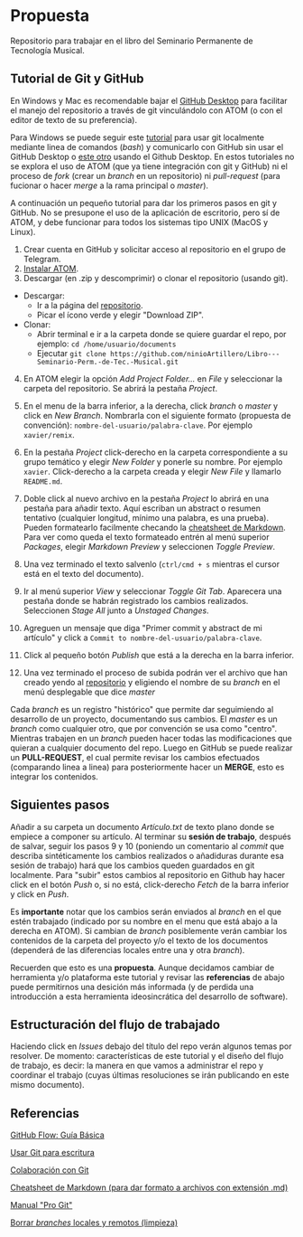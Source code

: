 # Propuesta

Repositorio para trabajar en el libro del Seminario Permanente de Tecnología Musical.

## Tutorial de Git y GitHub

En Windows y Mac es recomendable bajar el [GitHub Desktop](https://desktop.github.com/) para facilitar el manejo del repositorio a través de git vinculándolo con ATOM (o con el editor de texto de su preferencia).

Para Windows se puede seguir este [tutorial](https://youtu.be/J_Clau1bYco) para usar git localmente mediante linea de comandos (*bash*) y comunicarlo con GitHub sin usar el GitHub Desktop o [este otro](https://youtu.be/ukJEPyKubzA) usando el Github Desktop.
En estos tutoriales no se explora el uso de ATOM (que ya tiene integración con git y GitHub) ni el proceso de *fork* (crear un *branch* en un repositorio) ni *pull-request* (para fucionar o hacer *merge* a la rama principal o *master*).

A continuación un pequeño tutorial para dar los primeros pasos en git y GitHub. No se presupone el uso de la aplicación de escritorio, pero sí de ATOM, y debe funcionar para todos los sistemas tipo UNIX (MacOS y Linux).


1. Crear cuenta en GitHub y solicitar acceso al repositorio en el grupo de Telegram.
2. [Instalar ATOM](https://flight-manual.atom.io/getting-started/sections/installing-atom/).
3. Descargar (en .zip y descomprimir) o clonar el repositorio (usando git).
* Descargar:
  * Ir a la página del [repositorio](https://github.com/ninioArtillero/Libro---Seminario-Perm.-de-Tec.-Musical).
  * Picar el ícono verde y elegir "Download ZIP".
* Clonar:
    * Abrir terminal e ir a la carpeta donde se quiere guardar el repo, por ejemplo: `cd /home/usuario/documents`
    * Ejecutar `git clone https://github.com/ninioArtillero/Libro---Seminario-Perm.-de-Tec.-Musical.git`
4. En ATOM elegir la opción *Add Project Folder...* en *File* y seleccionar la carpeta del repositorio. Se abrirá la pestaña *Project*.
5. En el menu de la barra inferior, a la derecha, click *branch* o *master* y click en *New Branch*.
Nombrarla con el siguiente formato (propuesta de convención):
`nombre-del-usuario/palabra-clave`. Por ejemplo `xavier/remix`.
6. En la pestaña *Project* click-derecho en la carpeta correspondiente a su grupo temático y elegir *New Folder* y ponerle su nombre.
Por ejemplo `xavier`.
Click-derecho a la carpeta creada y elegir *New File* y llamarlo `README.md`.
7. Doble click al nuevo archivo en la pestaña *Project* lo abrirá en una pestaña para añadir texto.
Aquí escriban un abstract o resumen tentativo (cualquier longitud, mínimo una palabra, es una prueba).
Pueden formatearlo facilmente checando la [cheatsheet de Markdown](https://github.com/adam-p/markdown-here/wiki/Markdown-Cheatsheet).
Para ver como queda el texto formateado entrén al menú superior *Packages*, elegir *Markdown Preview* y seleccionen *Toggle Preview*.

8. Una vez terminado el texto salvenlo (`ctrl/cmd + s` mientras el cursor está en el texto del documento).

9. Ir al menú superior *View* y seleccionar *Toggle Git Tab*. Aparecera una pestaña donde se habrán registrado los cambios realizados. Seleccionen *Stage All* junto a *Unstaged Changes*.

10. Agreguen un mensaje que diga "Primer commit y abstract de mi artículo" y click a `Commit to nombre-del-usuario/palabra-clave`.

11. Click al pequeño botón *Publish* que está a la derecha en la barra inferior.

12. Una vez terminado el proceso de subida podrán ver el archivo que han creado yendo al [repositorio](https://github.com/ninioArtillero/Libro---Seminario-Perm.-de-Tec.-Musical) y eligiendo el nombre de su *branch* en el menú desplegable que dice *master*

Cada *branch* es un registro "histórico" que permite dar seguimiendo al desarrollo de un proyecto, documentando sus cambios. El *master* es un *branch* como cualquier otro, que por convención se usa como "centro". Mientras trabajen en un *branch* pueden hacer todas las modificaciones que quieran a cualquier documento del repo. Luego en GitHub se puede realizar un **PULL-REQUEST**, el cual permite revisar los cambios efectuados (comparando linea a linea) para posteriormente hacer un **MERGE**, esto es integrar los contenidos.

## Siguientes pasos

Añadir a su carpeta un documento *Artículo.txt* de texto plano donde se empiece a componer su artículo. Al terminar su **sesión de trabajo**, después de salvar, seguir los pasos 9 y 10 (poniendo un comentario al *commit* que describa sintéticamente los cambios realizados o añadiduras durante esa sesión de trabajo) hará que los cambios queden guardados en git localmente. Para "subir" estos cambios al repositorio en Github hay hacer click en el botón *Push* o, si no está, click-derecho *Fetch* de la barra inferior y click en *Push*.

Es **importante** notar que los cambios serán enviados al *branch* en el que estén trabajado (indicado por su nombre en el menu que está abajo a la derecha en ATOM). Si cambian de *branch* posiblemente verán cambiar los contenidos de la carpeta del proyecto y/o el texto de los documentos (dependerá de las diferencias locales entre una y otra *branch*).

Recuerden que esto es una **propuesta**. Aunque decidamos cambiar de herramienta y/o plataforma este tutorial y revisar las **referencias** de abajo puede permitirnos una desición más informada (y de perdida una introducción a esta herramienta ideosincrática del desarrollo de software).

## Estructuración del flujo de trabajado

Haciendo click en *Issues* debajo del título del repo verán algunos temas por resolver. De momento: características de este tutorial y el diseño del flujo de trabajo, es decir: la manera en que vamos a administrar el repo y coordinar el trabajo (cuyas últimas resoluciones se irán publicando en este mismo documento).

## Referencias

[GitHub Flow: Guía Básica](https://guides.github.com/introduction/flow/)

[Usar Git para escritura](https://opensource.com/article/19/4/write-git)

[Colaboración con Git](https://medium.com/anne-kerrs-blog/using-git-and-github-for-team-collaboration-e761e7c00281)

[Cheatsheet de Markdown (para dar formato a archivos con extensión .md)](https://github.com/adam-p/markdown-here/wiki/Markdown-Cheatsheet)

[Manual "Pro Git"](https://git-scm.com/book/en/v2)

[Borrar *branches* locales y remotos (limpieza)](https://railsware.com/blog/git-housekeeping-tutorial-clean-up-outdated-branches-in-local-and-remote-repositories/)
